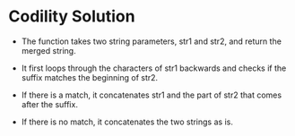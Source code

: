 # Codility Solution

- The function takes two string parameters, str1 and str2, and return the merged string. 

- It first loops through the characters of str1 backwards and checks if the suffix matches the beginning of str2.

- If there is a match, it concatenates str1 and the part of str2 that comes after the suffix.

- If there is no match, it concatenates the two strings as is.
